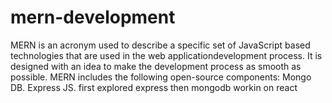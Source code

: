 # mern-development
MERN is an acronym used to describe a specific set of JavaScript based technologies that are used in the web applicationdevelopment process. It is designed with an idea to make the development process as smooth as possible. MERN includes the following open-source components: Mongo DB. Express JS.
first explored express
then mongodb
workin on react

